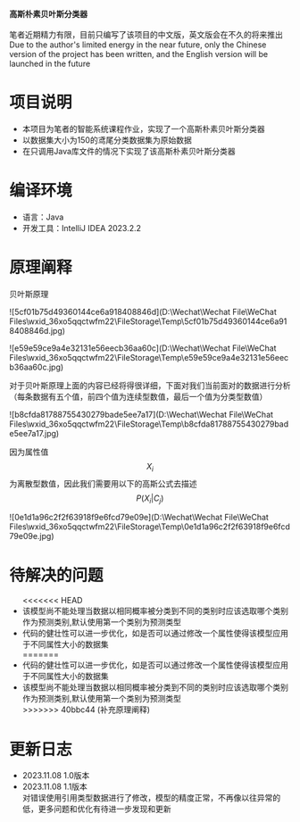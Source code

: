**高斯朴素贝叶斯分类器**<br />
<br />笔者近期精力有限，目前只编写了该项目的中文版，英文版会在不久的将来推出
<br />Due to the author's limited energy in the near future, only the Chinese version of the project has been written, and the English version will be launched in the future

# 项目说明

<ul>
    <li>本项目为笔者的智能系统课程作业，实现了一个高斯朴素贝叶斯分类器</li>
    <li>以数据集大小为150的鸢尾分类数据集为原始数据</li>
    <li>在只调用Java库文件的情况下实现了该高斯朴素贝叶斯分类器</li>
</ul>

# 编译环境

<ul>
    <li>语言：Java</li>
    <li>开发工具：IntelliJ IDEA 2023.2.2</li>
</ul>

# 原理阐释

贝叶斯原理

![5cf01b75d49360144ce6a918408846d](D:\Wechat\Wechat File\WeChat Files\wxid_36xo5qqctwfm22\FileStorage\Temp\5cf01b75d49360144ce6a918408846d.jpg)

![e59e59ce9a4e32131e56eecb36aa60c](D:\Wechat\Wechat File\WeChat Files\wxid_36xo5qqctwfm22\FileStorage\Temp\e59e59ce9a4e32131e56eecb36aa60c.jpg)

对于贝叶斯原理上面的内容已经将得很详细，下面对我们当前面对的数据进行分析（每条数据有五个值，前四个值为连续型数值，最后一个值为分类型数值）

![b8cfda81788755430279bade5ee7a17](D:\Wechat\Wechat File\WeChat Files\wxid_36xo5qqctwfm22\FileStorage\Temp\b8cfda81788755430279bade5ee7a17.jpg)

因为属性值$$X_{i}$$为离散型数值，因此我们需要用以下的高斯公式去描述$$P(X_{i}|C_{j})$$

![0e1d1a96c2f2f63918f9e6fcd79e09e](D:\Wechat\Wechat File\WeChat Files\wxid_36xo5qqctwfm22\FileStorage\Temp\0e1d1a96c2f2f63918f9e6fcd79e09e.jpg)

# 待解决的问题

<ul>
<<<<<<< HEAD
    <li>该模型尚不能处理当数据以相同概率被分类到不同的类别时应该选取哪个类别作为预测类别,默认使用第一个类别为预测类型</li>
    <li>代码的健壮性可以进一步优化，如是否可以通过修改一个属性使得该模型应用于不同属性大小的数据集</li>
=======
    <li>代码的健壮性可以进一步优化，如是否可以通过修改一个属性使得该模型应用于不同属性大小的数据集</li>
    <li>该模型尚不能处理当数据以相同概率被分类到不同的类别时应该选取哪个类别作为预测类别,默认使用第一个类别为预测类型</li>
>>>>>>> 40bbc44 (补充原理阐释)
</ul>


# 更新日志

<ul>
    <li>2023.11.08 1.0版本</li>
    <li>2023.11.08 1.1版本<br />对错误使用引用类型数据进行了修改，模型的精度正常，不再像以往异常的低，更多问题和优化有待进一步发现和更新</li>
</ul>





